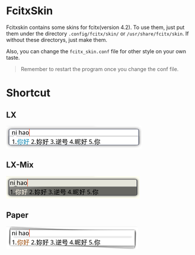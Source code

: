 # FcitxSkin

Fcitxskin contains some skins for fcitx(version 4.2).
To use them, just put them under the directory `.config/fcitx/skin/` or `/usr/share/fcitx/skin`. If without these directorys, just make them.

Also, you can change the `fcitx_skin.conf` file for other style on your own taste.

> Remember to restart the program once you change the conf file.

# Shortcut

## LX

![LX](./LX/LXShortcut.png)

## LX-Mix

![LX-Mix](./LX-Mix/LX-Mix_Shortcut.png)

## Paper

![Paper](./Paper/PaperShortcut.png)
